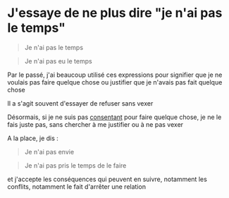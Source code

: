 # J'essaye de ne plus dire "je n'ai pas le temps"

> Je n'ai pas le temps

> Je n'ai pas eu le temps

Par le passé, j'ai beaucoup utilisé ces expressions pour signifier que je ne voulais pas faire quelque chose ou justifier que je n'avais pas fait quelque chose

Il a s'agit souvent d'essayer de refuser sans vexer

Désormais, si je ne suis pas [consentant](https://github.com/DavidBruant/interactions-humaines-saines-utiles-long-terme/blob/principale/mod%C3%A8le/consentement.md) pour faire quelque chose, je ne le fais juste pas, sans chercher à me justifier ou à ne pas vexer

A la place, je dis :

> Je n'ai pas envie

> Je n'ai pas pris le temps de le faire

et j'accepte les conséquences qui peuvent en suivre, notamment les conflits, notamment le fait d'arrêter une relation